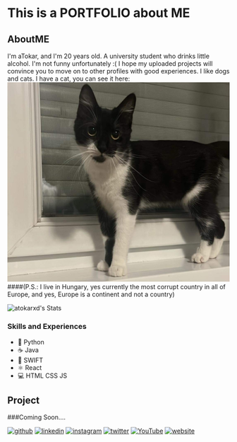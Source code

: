 # This is a PORTFOLIO about ME

## AboutME
I'm aTokar, and I'm 20 years old. A university student who drinks little alcohol. I'm not funny unfortunately :(
I hope my uploaded projects will convince you to move on to other profiles with good experiences. I like dogs and cats. I have a cat, you can see it here:
<img src="https://github.com/atokarxd/atokarxd/blob/main/IMG_0009.JPG" />
####(P.S.: I live in Hungary, yes currently the most corrupt country in all of Europe, and yes, Europe is a continent and not a country)

![atokarxd's Stats](https://github-readme-stats.vercel.app/api?username=atokarxd&theme=nord&show_icons=true&hide_border=true&count_private=true)

### Skills and Experiences
* 🐍 Python
* ☕ Java
* 🦅 SWIFT
* ⚛ React
* 💻 HTML CSS JS

## Project
###Coming Soon....

[<img src='https://cdn.jsdelivr.net/npm/simple-icons@3.0.1/icons/github.svg' alt='github' height='40'>](https://github.com/atokarxd)  [<img src='https://cdn.jsdelivr.net/npm/simple-icons@3.0.1/icons/linkedin.svg' alt='linkedin' height='40'>](https://www.linkedin.com/in/steven-tokar-a85a17267/)  [<img src='https://cdn.jsdelivr.net/npm/simple-icons@3.0.1/icons/instagram.svg' alt='instagram' height='40'>](https://www.instagram.com/nox._.lol/)  [<img src='https://cdn.jsdelivr.net/npm/simple-icons@3.0.1/icons/twitter.svg' alt='twitter' height='40'>](https://twitter.com/atokarxddd)  [<img src='https://cdn.jsdelivr.net/npm/simple-icons@3.0.1/icons/youtube.svg' alt='YouTube' height='40'>](https://www.youtube.com/channel/tix5040)  [<img src='https://cdn.jsdelivr.net/npm/simple-icons@3.0.1/icons/icloud.svg' alt='website' height='40'>](www.jump.com)  
